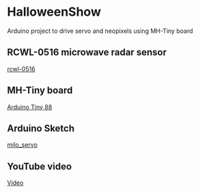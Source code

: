 # HalloweenShow
Arduino project to drive servo and neopixels using MH-Tiny board

## RCWL-0516 microwave radar sensor

[rcwl-0516](./Documents/Datasheet_rcwl-0516.pdf)

## MH-Tiny board

[Arduino Tiny 88](./Documents/Arduino_Tiny_88.pdf)

## Arduino Sketch

[milo_servo](./milo_servo/milo_servo.ino)

## YouTube video

[Video](https://youtu.be/_YrXmuSzj3Y)
